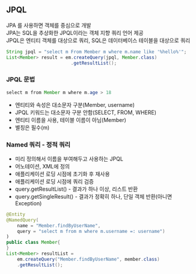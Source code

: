 ## JPQL
JPA 를 사용하면 객체를 중심으로 개발  
JPA는 SQL을 추상화한 JPQL이라는 객체 지향 쿼리 언어 제공  
JPQL은 엔티티 객체를 대상으로 쿼리, SQL은 데이터베이스 테이블을 대상으로 쿼리  

```java
String jpql = "select m From Member m where m.name like '%hello%'";
List<Member> result = em.createQuery(jpql, Member.class)
                        .getResultList();
```

### JPQL 문법
```java
select m from Member m where m.age > 18
```
* 엔티티와 속성은 대소문자 구분(Member, username)
* JPQL 키워드는 대소문자 구분 안함(SELECT, FROM, WHERE)
* 엔티티 이름을 사용, 테이블 이름이 아님(Member)
* 별칭은 필수(m)

### Named 쿼리 - 정적 쿼리
* 미리 정의해서 이름을 부여해두고 사용하는 JPQL
* 어노테이션, XML에 정의
* 애플리케이션 로딩 시점에 초기화 후 재사용
* 애플리케이션 로딩 시점에 쿼리 검증
* query.getResultList() - 결과가 하나 이상, 리스트 반환
* query.getSingleResult() - 결과가 정확히 하나, 단일 객체 반환(아니면 Exception)

```java
@Entity
@NamedQuery(
    name = "Member.findByUserName",
    query = "select m from m where m.username =: username")
)
public class Member{
}
List<Member> resultList = 
    em.createQuery("Member.findByUserName", member.class)
    .getResultList();
```